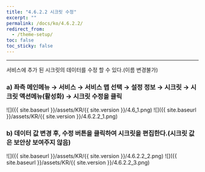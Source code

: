 ```yaml
---
title: "4.6.2.2 시크릿 수정"
excerpt: ""
permalink: /docs/ko/4.6.2.2/
redirect_from:
  - /theme-setup/
toc: false
toc_sticky: false
---
```


---
서비스에 추가 된 시크릿의 데이터를 수정 할 수 있다.\(이름 변경불가\)

### a\) 좌측 메인메뉴 → 서비스 → 서비스 맵 선택 → 설정 정보 → 시크릿 → 시크릿 액션메뉴\(활성화\) →  시크릿 수정을 클릭
![]({{ site.baseurl }}/assets/KR/{{ site.version }}/4.6_1.png)
![]({{ site.baseurl }}/assets/KR/{{ site.version }}/4.6.2.2_1.png)

### b\) 데이터 값 변경 후, 수정 버튼을 클릭하여 시크릿을 편집한다.\(시크릿 값은 보안상 보여주지 않음\)
![]({{ site.baseurl }}/assets/KR/{{ site.version }}/4.6.2.2_2.png)
![]({{ site.baseurl }}/assets/KR/{{ site.version }}/4.6.2.2_3.png)

